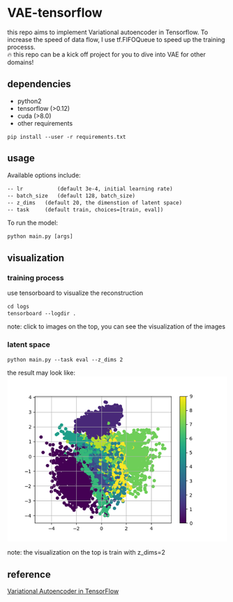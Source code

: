 # VAE-tensorflow
this repo aims to implement Variational autoencoder in Tensorflow. To increase the speed of data flow, I use tf.FIFOQueue to speed up the training processs.   
:fire: this repo can be a kick off project for you to dive into VAE for other domains!

## dependencies
- python2
- tensorflow (>0.12)
- cuda (>8.0)
- other requirements
```
pip install --user -r requirements.txt
```

## usage
Available options include:
```
-- lr           (default 3e-4, initial learning rate)
-- batch_size   (default 128, batch_size)
-- z_dims 	(default 20, the dimenstion of latent space)
-- task		(default train, choices=[train, eval])
```
To run the model:
```python
python main.py [args]
```

## visualization 

### training process

use tensorboard to visualize the reconstruction   
```
cd logs
tensorboard --logdir .
```

note: click to images on the top, you can see the visualization of the images

### latent space


```
python main.py --task eval --z_dims 2
```

the result may look like:   
![](scatter.png)   
 
note: the visualization on the top is train with z_dims=2

## reference
[Variational Autoencoder in TensorFlow](https://jmetzen.github.io/2015-11-27/vae.html)


